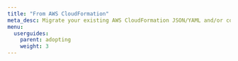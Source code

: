```yaml
---
title: "From AWS CloudFormation"
meta_desc: Migrate your existing AWS CloudFormation JSON/YAML and/or coexist with existing stacks.
menu:
  userguides:
    parent: adopting
    weight: 3
---
```



